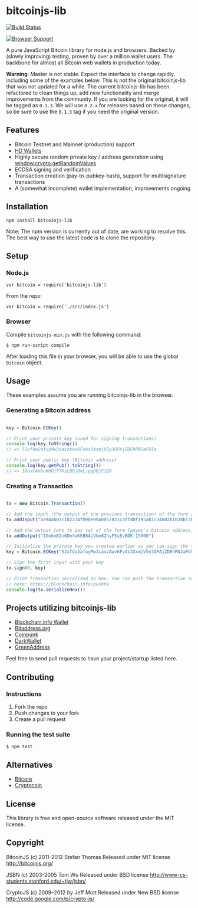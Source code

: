 # bitcoinjs-lib

[![Build Status](https://travis-ci.org/bitcoinjs/bitcoinjs-lib.png?branch=master)](https://travis-ci.org/bitcoinjs/bitcoinjs-lib)

[![Browser Support](https://ci.testling.com/bitcoinjs/bitcoinjs-lib.png)](https://ci.testling.com/bitcoinjs/bitcoinjs-lib)

A pure JavaScript Bitcoin library for node.js and browsers. Backed by (slowly improving) testing, proven by over a million wallet users. The backbone for almost all Bitcoin web wallets in production today.

**Warning**: Master is not stable. Expect the interface to change rapidly, including some of the examples below. This is not the original bitcoinjs-lib that was not updated for a while. The current bitcoinjs-lib has been refactored to clean things up, add new functionality and merge improvements from the community. If you are looking for the original, it will be tagged as `0.1.3`. We will use `0.2.x` for releases based on these changes, so be sure to use the `0.1.3` tag if you need the original version.

## Features

- Bitcoin Testnet and Mainnet (production) support
- [HD Wallets](https://github.com/bitcoin/bips/blob/master/bip-0032.mediawiki)
- Highly secure random private key / address generation using [window.crypto.getRandomValues](https://developer.mozilla.org/en-US/docs/Web/API/Window.crypto)
- ECDSA signing and verification
- Transaction creation (pay-to-pubkey-hash), support for multisignature transactions
- A (somewhat incomplete) wallet implementation, improvements ongoing

## Installation

`npm install bitcoinjs-lib`

Note: The npm version is currently out of date, are working to resolve this. The best way to use the latest code is to clone the repository.

## Setup

### Node.js

    var bitcoin = require('bitcoinjs-lib')

From the repo:

    var bitcoin = require('./src/index.js')

### Browser

Compile `bitcoinjs-min.js` with the following command:

    $ npm run-script compile

After loading this file in your browser, you will be able to use the global `Bitcoin` object.

## Usage

These examples assume you are running bitcoinjs-lib in the browser.

### Generating a Bitcoin address

```javascript

key = Bitcoin.ECKey()

// Print your private key (used for signing transactions)
console.log(key.toString())
// => 5Jxfda2afuyMw3iaxzAwv6FvAs3XxmjV5y3GPAjZDEhRNJaFG5a

// Print your public key (Bitcoin address)
console.log(key.getPub().toString())
// => 18oxCAnbuKHDjP7KzLBDj8mLjggDBjE1Q9
```

### Creating a Transaction

```javascript

tx = new Bitcoin.Transaction()

// Add the input (the output of the previous transaction) of the form [previous transaction hash]:[index of the output to use]
tx.addInput("aa94ab02c182214f090e99a0d57021caffd0f195a81c24602b1028b130b63e31:0")

// Add the output (who to pay to) of the form [payee's bitcoin address]:[amount in satoshis]
tx.addOutput("1Gokm82v6DmtwKEB8AiVhm82hyFSsEvBDK:15000")

// Initialize the private key you created earlier so you can sign the transaction
key = Bitcoin.ECKey("5Jxfda2afuyMw3iaxzAwv6FvAs3XxmjV5y3GPAjZDEhRNJaFG5a")

// Sign the first input with your key
tx.sign(0, key)

// Print transaction serialized as hex. You can push the transaction onto the Bitcoin network manually
// here: https://blockchain.info/pushtx
console.log(tx.serializeHex())
```


## Projects utilizing bitcoinjs-lib

- [Blockchain.info Wallet](http://blockchain.info/wallet)
- [Bitaddress.org](https://www.bitaddress.org)
- [Coinpunk](https://coinpunk.com)
- [DarkWallet](https://darkwallet.unsystem.net)
- [GreenAddress](https://greenaddress.it)

Feel free to send pull requests to have your project/startup listed here.

## Contributing

### Instructions

1. Fork the repo
2. Push changes to your fork  
3. Create a pull request

### Running the test suite 

    $ npm test

## Alternatives

- [Bitcore](https://github.com/bitpay/bitcore)
- [Cryptocoin](https://github.com/cryptocoinjs/cryptocoin)

## License

This library is free and open-source software released under the MIT license.

## Copyright

BitcoinJS (c) 2011-2012 Stefan Thomas
Released under MIT license
http://bitcoinjs.org/

JSBN (c) 2003-2005 Tom Wu
Released under BSD license
http://www-cs-students.stanford.edu/~tjw/jsbn/

CryptoJS (c) 2009–2012 by Jeff Mott
Released under New BSD license
http://code.google.com/p/crypto-js/

